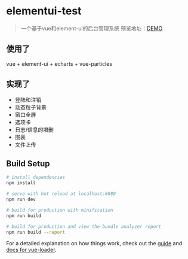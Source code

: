 # elementui-test

> 一个基于vue和element-ui的后台管理系统
预览地址：[DEMO](http://www.yancx.cn/elementui-test)

## 使用了
vue + element-ui + echarts + vue-particles

## 实现了
* 登陆和注销
* 动态粒子背景
* 窗口全屏
* 选项卡
* 日志/信息的增删
* 图表
* 文件上传




## Build Setup

``` bash
# install dependencies
npm install

# serve with hot reload at localhost:8080
npm run dev

# build for production with minification
npm run build

# build for production and view the bundle analyzer report
npm run build --report
```

For a detailed explanation on how things work, check out the [guide](http://vuejs-templates.github.io/webpack/) and [docs for vue-loader](http://vuejs.github.io/vue-loader).

